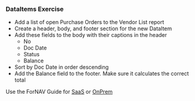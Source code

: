 ### DataItems Exercise

* Add a list of open Purchase Orders to the Vendor List report
* Create a header, body, and footer section for the new DataItem
* Add these fields to the body with their captions in the header
  * No
  * Doc Date
  * Status
  * Balance
* Sort by Doc Date in order descending
* Add the Balance field to the footer. Make sure it calculates the correct total

Use the ForNAV Guide for [SaaS]() or [OnPrem]()

<!-- ToDO -> edit links -->